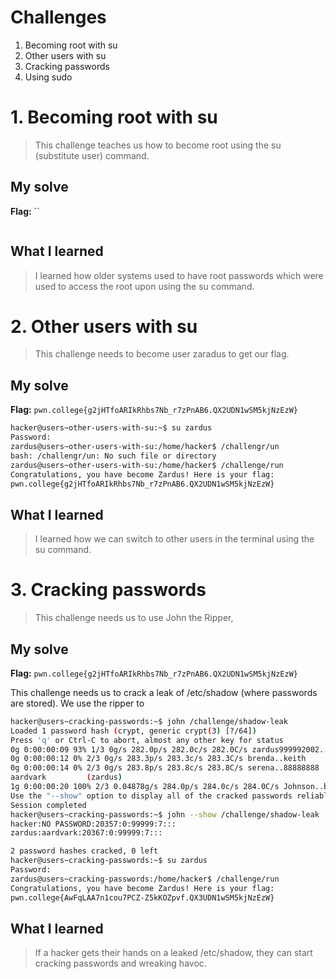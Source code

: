 # Challenges
1. Becoming root with su
2. Other users with su
3. Cracking passwords
4. Using sudo
   
# 1. Becoming root with su
> This challenge teaches us how to become root using the su (substitute user) command. 

## My solve
**Flag:** ``
```bash

```

## What I learned 
> I learned how older systems used to have root passwords which were used to access the root upon using the su command.

# 2. Other users with su 
> This challenge needs to become user zaradus to get our flag.

## My solve
**Flag:** `pwn.college{g2jHTfoARIkRhbs7Nb_r7zPnAB6.QX2UDN1wSM5kjNzEzW}`

```bash
hacker@users~other-users-with-su:~$ su zardus
Password: 
zardus@users~other-users-with-su:/home/hacker$ /challengr/un
bash: /challengr/un: No such file or directory
zardus@users~other-users-with-su:/home/hacker$ /challenge/run
Congratulations, you have become Zardus! Here is your flag:
pwn.college{g2jHTfoARIkRhbs7Nb_r7zPnAB6.QX2UDN1wSM5kjNzEzW}
```

## What I learned 
> I learned how we can switch to other users in the terminal using the su command.

# 3. Cracking passwords 
> This challenge needs us to use  John the Ripper,

## My solve
**Flag:** `pwn.college{g2jHTfoARIkRhbs7Nb_r7zPnAB6.QX2UDN1wSM5kjNzEzW}`

This challenge needs us to crack a leak of /etc/shadow (where passwords are stored). We use the ripper to 
```bash
hacker@users~cracking-passwords:~$ john /challenge/shadow-leak
Loaded 1 password hash (crypt, generic crypt(3) [?/64])
Press 'q' or Ctrl-C to abort, almost any other key for status
0g 0:00:00:09 93% 1/3 0g/s 282.0p/s 282.0c/s 282.0C/s zardus999992002..zardus1963
0g 0:00:00:12 0% 2/3 0g/s 283.3p/s 283.3c/s 283.3C/s brenda..keith
0g 0:00:00:14 0% 2/3 0g/s 283.8p/s 283.8c/s 283.8C/s serena..88888888
aardvark         (zardus)
1g 0:00:00:20 100% 2/3 0.04878g/s 284.0p/s 284.0c/s 284.0C/s Johnson..buzz
Use the "--show" option to display all of the cracked passwords reliably
Session completed
hacker@users~cracking-passwords:~$ john --show /challenge/shadow-leak
hacker:NO PASSWORD:20357:0:99999:7:::
zardus:aardvark:20367:0:99999:7:::

2 password hashes cracked, 0 left
hacker@users~cracking-passwords:~$ su zardus
Password: 
zardus@users~cracking-passwords:/home/hacker$ /challenge/run
Congratulations, you have become Zardus! Here is your flag:
pwn.college{AwFqLAA7n1cou7PCZ-Z5kKOZpvf.QX3UDN1wSM5kjNzEzW}
```

## What I learned 
> If a hacker gets their hands on a leaked /etc/shadow, they can start cracking passwords and wreaking havoc. 



   

